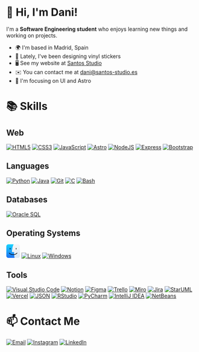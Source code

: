 # 👋 Hi, I'm Dani!

I'm a **Software Engineering student** who enjoys learning new things and working on projects.

* 🌍 I'm based in Madrid, Spain
* 🎨 Lately, I've been designing vinyl stickers
* 🖥️ See my website at [Santos Studio](https://santos-studio.es)
* ✉️  You can contact me at dani@santos-studio.es
* 🧠 I'm focusing on UI and Astro

# 📚 Skills

## Web
<p align="left">
<a href="https://developer.mozilla.org/en-US/docs/Glossary/HTML5" target="_blank" rel="noreferrer"><img src="https://raw.githubusercontent.com/danielcranney/readme-generator/main/public/icons/skills/html5-colored.svg" width="36" height="36" alt="HTML5" /></a>
<a href="https://www.w3.org/TR/CSS/#css" target="_blank" rel="noreferrer"><img src="https://raw.githubusercontent.com/danielcranney/readme-generator/main/public/icons/skills/css3-colored.svg" width="36" height="36" alt="CSS3" /></a>
<a href="https://developer.mozilla.org/en-US/docs/Web/JavaScript" target="_blank" rel="noreferrer"><img src="https://raw.githubusercontent.com/danielcranney/readme-generator/main/public/icons/skills/javascript-colored.svg" width="36" height="36" alt="JavaScript" /></a>
<a href="https://astro.build/" target="_blank" rel="noreferrer"><img src="https://cdn.jsdelivr.net/gh/devicons/devicon@latest/icons/astro/astro-original.svg" width="36" height="36" alt="Astro" /></a>
<a href="https://nodejs.org/en/" target="_blank" rel="noreferrer"><img src="https://raw.githubusercontent.com/danielcranney/readme-generator/main/public/icons/skills/nodejs-colored.svg" width="36" height="36" alt="NodeJS" /></a>
<a href="https://expressjs.com/" target="_blank" rel="noreferrer"><img src="https://raw.githubusercontent.com/danielcranney/readme-generator/main/public/icons/skills/express-colored-dark.svg" width="36" height="36" alt="Express" /></a>
<a href="https://getbootstrap.com/" target="_blank" rel="noreferrer"><img src="https://raw.githubusercontent.com/danielcranney/readme-generator/main/public/icons/skills/bootstrap-colored.svg" width="36" height="36" alt="Bootstrap" /></a>
</p>

## Languages
<p align="left">
<a href="https://www.python.org/" target="_blank" rel="noreferrer"><img src="https://raw.githubusercontent.com/danielcranney/readme-generator/main/public/icons/skills/python-colored.svg" width="36" height="36" alt="Python" /></a>
<a href="https://www.java.com/" target="_blank" rel="noreferrer"><img src="https://raw.githubusercontent.com/danielcranney/readme-generator/main/public/icons/skills/java-colored.svg" width="36" height="36" alt="Java" /></a>
<a href="https://git-scm.com/" target="_blank" rel="noreferrer"><img src="https://raw.githubusercontent.com/danielcranney/readme-generator/main/public/icons/skills/git-colored.svg" width="36" height="36" alt="Git" /></a>
<a href="https://en.wikipedia.org/wiki/C_(programming_language)" target="_blank" rel="noreferrer"><img src="https://raw.githubusercontent.com/danielcranney/readme-generator/main/public/icons/skills/c-colored.svg" width="36" height="36" alt="C" /></a>
<a href="https://www.gnu.org/software/bash/" target="_blank" rel="noreferrer"><img src="https://upload.wikimedia.org/wikipedia/commons/a/a3/Bash_Logo_White.svg" width="36" height="36" alt="Bash" /></a>
</p>

## Databases
<p align="left">
<a href="https://www.oracle.com/database/" target="_blank" rel="noreferrer"><img src="https://raw.githubusercontent.com/danielcranney/readme-generator/main/public/icons/skills/oracle-colored.svg" width="36" height="36" alt="Oracle SQL" /></a>
</p>

## Operating Systems
<p align="left">
<a href="https://www.apple.com/macos/" target="_blank" rel="noreferrer"><img src="./assets/finder.svg" width="36" height="36" alt="macOS" /></a>
<a href="https://www.linux.org/" target="_blank" rel="noreferrer"><img src="https://raw.githubusercontent.com/danielcranney/readme-generator/main/public/icons/skills/linux-colored.svg" width="36" height="36" alt="Linux" /></a>
<a href="https://www.microsoft.com/en-us/windows" target="_blank" rel="noreferrer"><img src="https://cdn.jsdelivr.net/gh/devicons/devicon@latest/icons/windows11/windows11-original.svg" width="36" height="36" alt="Windows" /></a>
</p>

## Tools
<p align="left">
<a href="https://code.visualstudio.com/" target="_blank" rel="noreferrer"><img src="https://cdn.jsdelivr.net/gh/devicons/devicon@latest/icons/vscode/vscode-original.svg" width="36" height="36" alt="Visual Studio Code" /></a>
<a href="https://www.notion.so/" target="_blank" rel="noreferrer"><img src="https://cdn.jsdelivr.net/gh/devicons/devicon@latest/icons/notion/notion-original.svg" width="36" height="36" alt="Notion" /></a>
<a href="https://www.figma.com/" target="_blank" rel="noreferrer"><img src="https://raw.githubusercontent.com/danielcranney/readme-generator/main/public/icons/skills/figma-colored.svg" width="36" height="36" alt="Figma" /></a>
<a href="https://trello.com/" target="_blank" rel="noreferrer"><img src="https://cdn.jsdelivr.net/gh/devicons/devicon@latest/icons/trello/trello-original.svg" width="36" height="36" alt="Trello" /></a>
<a href="https://miro.com/" target="_blank" rel="noreferrer"><img src="./assets/miro.svg" width="36" height="36" alt="Miro" /></a>
<a href="https://www.atlassian.com/software/jira" target="_blank" rel="noreferrer"><img src="https://cdn.jsdelivr.net/gh/devicons/devicon@latest/icons/jira/jira-original.svg" width="36" height="36" alt="Jira" /></a>
<a href="https://staruml.io/" target="_blank" rel="noreferrer"><img src="https://avatars.githubusercontent.com/u/7642181?s=200&v=4" width="36" height="36" alt="StarUML" /></a>
<a href="https://vercel.com/" target="_blank" rel="noreferrer"><img src="https://cdn.jsdelivr.net/gh/devicons/devicon@latest/icons/vercel/vercel-original.svg" width="36" height="36" alt="Vercel" /></a>
<a href="https://www.json.org/json-en.html" target="_blank" rel="noreferrer"><img src="https://cdn.jsdelivr.net/gh/devicons/devicon@latest/icons/json/json-original.svg" width="36" height="36" alt="JSON" /></a>
<a href="https://www.rstudio.com/" target="_blank" rel="noreferrer"><img src="https://cdn.jsdelivr.net/gh/devicons/devicon@latest/icons/rstudio/rstudio-original.svg" width="36" height="36" alt="RStudio" /></a>
<a href="https://www.jetbrains.com/pycharm/" target="_blank" rel="noreferrer"><img src="https://cdn.jsdelivr.net/gh/devicons/devicon@latest/icons/pycharm/pycharm-original.svg" width="36" height="36" alt="PyCharm" /></a>
<a href="https://www.jetbrains.com/idea/" target="_blank" rel="noreferrer"><img src="https://cdn.jsdelivr.net/gh/devicons/devicon@latest/icons/intellij/intellij-original.svg" width="36" height="36" alt="IntelliJ IDEA" /></a>
<a href="https://netbeans.apache.org/" target="_blank" rel="noreferrer"><img src="https://upload.wikimedia.org/wikipedia/commons/9/98/Apache_NetBeans_Logo.svg" width="36" height="36" alt="NetBeans" /></a>
</p>

# 📫 Contact Me

<p align="left">
<a href="mailto:dani@santos-studio.es" target="_blank" rel="noreferrer"><img src="https://upload.wikimedia.org/wikipedia/commons/4/4e/Mail_%28iOS%29.svg" width="36" height="36" alt="Email" /></a>
<a href="https://www.instagram.com/danisntoss_" target="_blank" rel="noreferrer"><img src="https://raw.githubusercontent.com/danielcranney/readme-generator/main/public/icons/socials/instagram.svg" width="36" height="36" alt="Instagram" /></a>
<a href="https://www.linkedin.com/in/danisntoss" target="_blank" rel="noreferrer"><img src="https://raw.githubusercontent.com/danielcranney/readme-generator/main/public/icons/socials/linkedin.svg" width="36" height="36" alt="LinkedIn" /></a>
</p>
